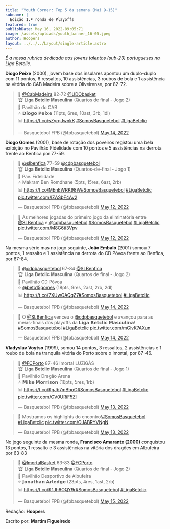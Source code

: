 ```yaml
---
title: "Youth Corner: Top 5 da semana (Mai 9-15)"
subname: |
  Edição 1.ª ronda de Playoffs
featured: true
publishDate: May 16, 2022-09:05:71
image: /assets/uploads/youth_banner_16-05.jpeg
author: Hoopers
layout: ../../../Layout/single-article.astro
---
```

*É a nossa rubrica dedicada aos jovens talentos (sub-23) portugueses na Liga Betclic.*

**Diogo Peixe** (2000), jovem base dos insulares apontou um duplo-duplo com 11 pontos, 6 ressaltos, 10 assistências, 3 roubos de bola e 1 assistência na vitória do CAB Madeira sobre a Oliveirense, por 82-72.

<blockquote class="twitter-tweet"><p lang="pt" dir="ltr">🏀 <a href="https://twitter.com/CabMadeira?ref_src=twsrc%5Etfw">@CabMadeira</a> 82-72 <a href="https://twitter.com/UDObasket?ref_src=twsrc%5Etfw">@UDObasket</a> <br>🏆 𝐋𝐢𝐠𝐚 𝐁𝐞𝐭𝐜𝐥𝐢𝐜 𝐌𝐚𝐬𝐜𝐮𝐥𝐢𝐧𝐚 (Quartos de final - Jogo 2)<br>📍 Pavilhão do CAB <br>⭐ 𝗗𝗶𝗼𝗴𝗼 𝗣𝗲𝗶𝘅𝗲 (11pts, 6res, 10ast, 3rb, 1dl)<br>📊 <a href="https://t.co/sZyrqJwnkK">https://t.co/sZyrqJwnkK</a> <a href="https://twitter.com/hashtag/SomosBasquetebol?src=hash&amp;ref_src=twsrc%5Etfw">#SomosBasquetebol</a> <a href="https://twitter.com/hashtag/LigaBetclic?src=hash&amp;ref_src=twsrc%5Etfw">#LigaBetclic</a></p>&mdash; Basquetebol FPB (@fpbasquetebol) <a href="https://twitter.com/fpbasquetebol/status/1525519861039890432?ref_src=twsrc%5Etfw">May 14, 2022</a></blockquote>

**Diogo Gomes** (2001), base de rotação dos poveiros registou uma bela exibição no Pavilhão Fidelidade com 10 pontos e 5 assistências na derrota frente ao Benfica por 77-59.

<blockquote class="twitter-tweet"><p lang="en" dir="ltr">🏀 <a href="https://twitter.com/SLBenfica?ref_src=twsrc%5Etfw">@slbenfica</a> 77-59 <a href="https://twitter.com/cdpbasquetebol?ref_src=twsrc%5Etfw">@cdpbasquetebol</a><br>🏆 𝐋𝐢𝐠𝐚 𝐁𝐞𝐭𝐜𝐥𝐢𝐜 𝐌𝐚𝐬𝐜𝐮𝐥𝐢𝐧𝐚 (Quartos-de-final - Jogo 1)<br>📍 Pav. Fidelidade<br>⭐ Makram Ben Romdhane (5pts, 15res, 6ast, 2rb)<br>📊 <a href="https://t.co/MEnEWRK98W">https://t.co/MEnEWRK98W</a><a href="https://twitter.com/hashtag/SomosBasquetebol?src=hash&amp;ref_src=twsrc%5Etfw">#SomosBasquetebol</a> <a href="https://twitter.com/hashtag/LigaBetclic?src=hash&amp;ref_src=twsrc%5Etfw">#LigaBetclic</a> <a href="https://t.co/IZASbF4Av2">pic.twitter.com/IZASbF4Av2</a></p>&mdash; Basquetebol FPB (@fpbasquetebol) <a href="https://twitter.com/fpbasquetebol/status/1524843807493214242?ref_src=twsrc%5Etfw">May 12, 2022</a></blockquote>

<blockquote class="twitter-tweet"><p lang="pt" dir="ltr">🎥 As melhores jogadas do primeiro jogo da eliminatória entre <a href="https://twitter.com/SLBenfica?ref_src=twsrc%5Etfw">@SLBenfica</a> e <a href="https://twitter.com/cdpbasquetebol?ref_src=twsrc%5Etfw">@cdpbasquetebol</a>.<a href="https://twitter.com/hashtag/SomosBasquetebol?src=hash&amp;ref_src=twsrc%5Etfw">#SomosBasquetebol</a> <a href="https://twitter.com/hashtag/LigaBetclic?src=hash&amp;ref_src=twsrc%5Etfw">#LigaBetclic</a> <a href="https://t.co/M8G6ti3Vpv">pic.twitter.com/M8G6ti3Vpv</a></p>&mdash; Basquetebol FPB (@fpbasquetebol) <a href="https://twitter.com/fpbasquetebol/status/1524852206104625154?ref_src=twsrc%5Etfw">May 12, 2022</a></blockquote> 

Na mesma série mas no jogo seguinte, **João Embaló** (2001) somou 7 pontos, 1 ressalto e 1 assistência na derrota do CD Póvoa frente ao Benfica, por 67-84.

<blockquote class="twitter-tweet"><p lang="pt" dir="ltr">🏀 <a href="https://twitter.com/cdpbasquetebol?ref_src=twsrc%5Etfw">@cdpbasquetebol</a> 67-84 <a href="https://twitter.com/SLBenfica?ref_src=twsrc%5Etfw">@SLBenfica</a> <br>🏆 𝐋𝐢𝐠𝐚 𝐁𝐞𝐭𝐜𝐥𝐢𝐜 𝐌𝐚𝐬𝐜𝐮𝐥𝐢𝐧𝐚 (Quartos de final - Jogo 2)<br>📍 Pavilhão CD Póvoa <br>⭐ <a href="https://twitter.com/beto15gomes?ref_src=twsrc%5Etfw">@beto15gomes</a> (18pts, 9res, 2ast, 2rb, 2dl)<br>📊 <a href="https://t.co/7XUwOAQqZ7">https://t.co/7XUwOAQqZ7</a><a href="https://twitter.com/hashtag/SomosBasquetebol?src=hash&amp;ref_src=twsrc%5Etfw">#SomosBasquetebol</a> <a href="https://twitter.com/hashtag/LigaBetclic?src=hash&amp;ref_src=twsrc%5Etfw">#LigaBetclic</a></p>&mdash; Basquetebol FPB (@fpbasquetebol) <a href="https://twitter.com/fpbasquetebol/status/1525506817585029121?ref_src=twsrc%5Etfw">May 14, 2022</a></blockquote> 

<blockquote class="twitter-tweet"><p lang="pt" dir="ltr">🎥 O <a href="https://twitter.com/SLBenfica?ref_src=twsrc%5Etfw">@SLBenfica</a> venceu o <a href="https://twitter.com/cdpbasquetebol?ref_src=twsrc%5Etfw">@cdpbasquetebol</a> e avançou para as meias-finais dos playoffs da 𝗟𝗶𝗴𝗮 𝗕𝗲𝘁𝗰𝗹𝗶𝗰 𝗠𝗮𝘀𝗰𝘂𝗹𝗶𝗻𝗮! <a href="https://twitter.com/hashtag/SomosBasquetebol?src=hash&amp;ref_src=twsrc%5Etfw">#SomosBasquetebol</a> <a href="https://twitter.com/hashtag/LigaBetclic?src=hash&amp;ref_src=twsrc%5Etfw">#LigaBetclic</a> <a href="https://t.co/mGivK7AXun">pic.twitter.com/mGivK7AXun</a></p>&mdash; Basquetebol FPB (@fpbasquetebol) <a href="https://twitter.com/fpbasquetebol/status/1525523988172111874?ref_src=twsrc%5Etfw">May 14, 2022</a></blockquote>

**Vladyslav Voytso** (1999), somou 14 pontos, 3 ressaltos, 2 assistências e 1 roubo de bola na tranquila vitória do Porto sobre o Imortal, por 87-46.

<blockquote class="twitter-tweet"><p lang="pt" dir="ltr">🏀 <a href="https://twitter.com/FCPorto?ref_src=twsrc%5Etfw">@FCPorto</a> 87-46 Imortal LUZiGÁS<br>🏆 𝐋𝐢𝐠𝐚 𝐁𝐞𝐭𝐜𝐥𝐢𝐜 𝐌𝐚𝐬𝐜𝐮𝐥𝐢𝐧𝐚 (Quartos de final - Jogo 1)<br>📍 Pavilhão Dragão Arena<br>⭐ 𝗠𝗶𝗸𝗲 𝗠𝗼𝗿𝗿𝗶𝘀𝗼𝗻 (16pts, 5res, 1rb)<br>📊 <a href="https://t.co/KgJb7mBboO">https://t.co/KgJb7mBboO</a><a href="https://twitter.com/hashtag/SomosBasquetebol?src=hash&amp;ref_src=twsrc%5Etfw">#SomosBasquetebol</a> <a href="https://twitter.com/hashtag/LigaBetclic?src=hash&amp;ref_src=twsrc%5Etfw">#LigaBetclic</a> <a href="https://t.co/CV0URiF5Zl">pic.twitter.com/CV0URiF5Zl</a></p>&mdash; Basquetebol FPB (@fpbasquetebol) <a href="https://twitter.com/fpbasquetebol/status/1525201747681202178?ref_src=twsrc%5Etfw">May 13, 2022</a></blockquote>

<blockquote class="twitter-tweet"><p lang="en" dir="ltr">🎥 Mostramos os highlights do encontro!<a href="https://twitter.com/hashtag/SomosBasquetebol?src=hash&amp;ref_src=twsrc%5Etfw">#SomosBasquetebol</a> <a href="https://twitter.com/hashtag/LigaBetclic?src=hash&amp;ref_src=twsrc%5Etfw">#LigaBetclic</a> <a href="https://t.co/OJABRYVNgN">pic.twitter.com/OJABRYVNgN</a></p>&mdash; Basquetebol FPB (@fpbasquetebol) <a href="https://twitter.com/fpbasquetebol/status/1525214260942577664?ref_src=twsrc%5Etfw">May 13, 2022</a></blockquote>

No jogo seguinte da mesma ronda, **Francisco Amarante (2000)** conquistou 13 pontos, 1 ressalto e 3 assistências na vitória dos dragões em Albufeira por 63-83

<blockquote class="twitter-tweet"><p lang="pt" dir="ltr">🏀 <a href="https://twitter.com/ImortalBasket?ref_src=twsrc%5Etfw">@ImortalBasket</a> 63-83 <a href="https://twitter.com/FCPorto?ref_src=twsrc%5Etfw">@FCPorto</a> <br>🏆 𝐋𝐢𝐠𝐚 𝐁𝐞𝐭𝐜𝐥𝐢𝐜 𝐌𝐚𝐬𝐜𝐮𝐥𝐢𝐧𝐚 (Quartos de final - Jogo 2)<br>📍 Pavilhão Desportivo de Albufeira <br>⭐ 𝗝𝗼𝗻𝗮𝘁𝗵𝗮𝗻 𝗔𝗿𝗹𝗲𝗱𝗴𝗲 (23pts, 4res, 1ast, 2rb)<br>📊 <a href="https://t.co/K1Jh6OQY9r">https://t.co/K1Jh6OQY9r</a><a href="https://twitter.com/hashtag/SomosBasquetebol?src=hash&amp;ref_src=twsrc%5Etfw">#SomosBasquetebol</a> <a href="https://twitter.com/hashtag/LigaBetclic?src=hash&amp;ref_src=twsrc%5Etfw">#LigaBetclic</a></p>&mdash; Basquetebol FPB (@fpbasquetebol) <a href="https://twitter.com/fpbasquetebol/status/1525863602640629763?ref_src=twsrc%5Etfw">May 15, 2022</a></blockquote> 

Redação: **Hoopers**

Escrito por: **Martim Figueiredo**

<script async src="https://platform.twitter.com/widgets.js" charset="utf-8"></script>